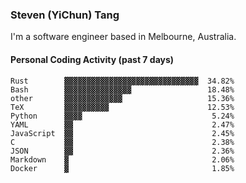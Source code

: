 ### Steven (YiChun) Tang

I'm a software engineer based in Melbourne, Australia.

#### Personal Coding Activity (past 7 days)
```
Rust        ▓▓▓▓▓▓▓▓▓▓▓▓▓▓▓▓▓▓▓▓▓▓▓▓▓▓▓▓▓▓  34.82%
Bash        ▓▓▓▓▓▓▓▓▓▓▓▓▓▓▓                 18.48%
other       ▓▓▓▓▓▓▓▓▓▓▓▓▓                   15.36%
TeX         ▓▓▓▓▓▓▓▓▓▓                      12.53%
Python      ▓▓▓▓                             5.24%
YAML        ▓▓                               2.47%
JavaScript  ▓▓                               2.45%
C           ▓▓                               2.38%
JSON        ▓▓                               2.36%
Markdown    ▓                                2.06%
Docker      ▓                                1.85%
```
